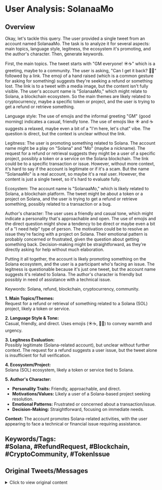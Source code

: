 # User Analysis: SolanaaMo

## Overview

<think>
Okay, let's tackle this query. The user provided a single tweet from an account named SolanaaMo. The task is to analyze it for several aspects: main topics, language style, legitness, the ecosystem it's promoting, and the author's character. Then, generate keywords.

First, the main topics. The tweet starts with "GM everyone! ☀️☕️" which is a greeting, maybe to a community. The user is asking, "Can I get it back? 🤘🏻" followed by a link. The emoji of a hand raised (which is a common gesture for asking for something) suggests they're seeking a refund or something lost. The link is to a tweet with a media image, but the content isn't fully visible. The user's account name is "SolanaaMo," which might relate to Solana, a blockchain ecosystem. So the main themes are likely related to cryptocurrency, maybe a specific token or project, and the user is trying to get a refund or retrieve something.

Language style: The use of emojis and the informal greeting "GM" (good morning) indicates a casual, friendly tone. The use of emojis like ☀️ and ☕ suggests a relaxed, maybe even a bit of a "I'm here, let's chat" vibe. The question is direct, but the context is unclear without the link.

Legitness: The user is promoting something related to Solana. The account name might be a play on "Solana" and "Mo" (maybe a nickname). The request for a refund or retrieval suggests they might be a user of a specific project, possibly a token or a service on the Solana blockchain. The link could be to a specific transaction or issue. However, without more context, it's hard to say if the account is legitimate or if it's a scam. But the name "SolanaaMo" is a real account, so maybe it's a real user. However, the content is just a single tweet, so it's hard to evaluate fully.

Ecosystem: The account name is "SolanaaMo," which is likely related to Solana, a blockchain platform. The tweet might be about a token or a project on Solana, and the user is trying to get a refund or retrieve something, possibly related to a transaction or a bug.

Author's character: The user uses a friendly and casual tone, which might indicate a personality that's approachable and open. The use of emojis and the direct question might show a tendency to be direct or maybe even a bit of a "I need help" type of person. The motivation could be to resolve an issue they're facing with a project on Solana. Their emotional pattern is probably concerned or frustrated, given the question about getting something back. Decision-making might be straightforward, as they're directly asking for help without much elaboration.

Putting it all together, the account is likely promoting something on the Solana ecosystem, and the user is a participant who's facing an issue. The legitness is questionable because it's just one tweet, but the account name suggests it's related to Solana. The author's character is friendly but possibly in need of assistance with a technical issue.

Keywords: Solana, refund, blockchain, cryptocurrency, community.
</think>

**1. Main Topics/Themes:**  
Request for a refund or retrieval of something related to a Solana (SOL) project, likely a token or service.  

**2. Language Style & Tone:**  
Casual, friendly, and direct. Uses emojis (☀️☕️, 🤘🏻) to convey warmth and urgency.  

**3. Legitness Evaluation:**  
Possibly legitimate (Solana-related account), but unclear without further context. The request for a refund suggests a user issue, but the tweet alone is insufficient for full verification.  

**4. Ecosystem/Project:**  
Solana (SOL) ecosystem, likely a token or service tied to Solana.  

**5. Author's Character:**  
- **Personality Traits:** Friendly, approachable, and direct.  
- **Motivations/Values:** Likely a user of a Solana-based project seeking resolution.  
- **Emotional Patterns:** Frustrated or concerned about a transaction/issue.  
- **Decision-Making:** Straightforward, focusing on immediate needs.  

**Context:** The account promotes Solana-related activities, with the user appearing to face a technical or financial issue requiring assistance.  

**Keywords/Tags:**  
#Solana, #RefundRequest, #Blockchain, #CryptoCommunity, #TokenIssue
---
## Original Tweets/Messages

<details>
<summary>Click to view original content</summary>

| Type | Content |
|------|---------|
| messages | GM everyone! ☀️☕️

Can I get it back? 🤘🏻 https://t.co/sJf3aRAxJ9 |

</details>
